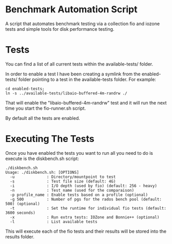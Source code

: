 Benchmark Automation Script
===========

A script that automates benchmark testing via a collection fio and iozone tests and simple tools for disk performance testing.

Tests
===========

You can find a list of all current tests within the available-tests/ folder.

In order to enable a test I have been creating a symlink from the enabled-tests/ folder pointing to a test in the available-tests folder. For example:

    cd enabled-tests;
    ln -s ../available-tests/libaio-buffered-4m-randrw ./

That will enable the "libaio-buffered-4m-randrw" test and it will run the next time you start the fio-runner.sh script.

By default all the tests are enabled.

Executing The Tests
===========

Once you have enabled the tests you want to run all you need to do is execute is the diskbench.sh script:

    ./diskbench.sh 
    Usage: ./diskbench.sh: [OPTIONS]
      -u              : Directory/mountpoint to test
      -s              : Test file size (default: 4G)
      -i              : I/O depth (used by fio) (default: 256 - heavy)
      -n              : Test name (used for the comparaison)
      -p profile_name : Enable tests based on a profile (optional)
      -g 500          : Number of pgs for the rados bench pool (default: 500) (optional)
      -t              : Set the runtime for individual fio tests (default: 3600 seconds)
      -x              : Run extra tests: IOZone and Bonnie++ (optional)
      -l              : List available tests

This will execute each of the fio tests and their results will be stored into the results folder.
